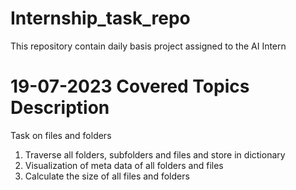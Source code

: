 # Internship_task_repo
This repository contain daily basis project assigned to the  AI Intern  

# 19-07-2023 Covered Topics Description

Task on files and folders
1) Traverse all folders, subfolders and files and store in dictionary
2) Visualization of meta data of all folders and files
3) Calculate the size of all files and folders

